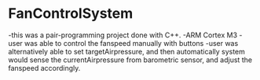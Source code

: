 # FanControlSystem

-this was a pair-programming project done with C++.
-ARM Cortex M3
-user was able to control the fanspeed manually with buttons
-user was alternatively able to set targetAirpressure, and then automatically system would sense the currentAirpressure from barometric sensor, and adjust the fanspeed accordingly.
